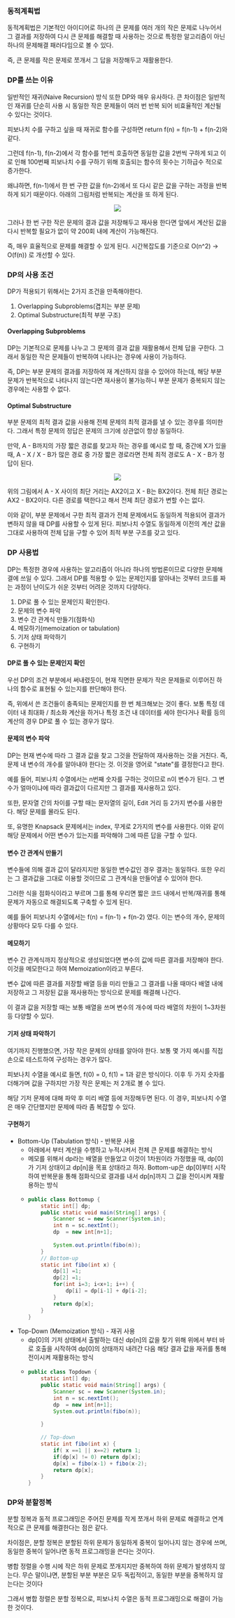 ### 동적계획법
동적계획법은 기본적인 아이디어로 하나의 큰 문제를 여러 개의 작은 문제로 나누어서 그 결과를 저장하여 다시 큰 문제를 해결할 때 사용하는
것으로 특정한 알고리즘이 아닌 하나의 문제해결 패러다임으로 볼 수 있다.
  
즉, 큰 문제를 작은 문제로 쪼개서 그 답을 저장해두고 재활용한다.
  
### DP를 쓰는 이유
일반적인 재귀(Naive Recursion) 방식 또한 DP와 매우 유사하다. 큰 차이점은 일반적인 재귀를 단순히 사용 시 동일한 작은 문제들이 
여러 번 반복 되어 비효율적인 계산될 수 있다는 것이다.
  
피보나치 수를 구하고 싶을 때 재귀로 함수를 구성하면 return f(n) = f(n-1) + f(n-2)와 같다.
  
그런데 f(n-1), f(n-2)에서 각 함수를 1번씩 호출하면 동일한 값을 2번씩 구하게 되고 이로 인해 100번째 피보나치 수를 구하기 
위해 호출되는 함수의 횟수는 기하급수 적으로 증가한다.
  
왜냐하면, f(n-1)에서 한 번 구한 값을 f(n-2)에서 또 다시 같은 값을 구하는 과정을 반복하게 되기 때문이다. 
아래의 그림처럼 반복되는 계산을 또 하게 된다.
  
<p align="center"><img src="https://i.postimg.cc/zvCc0X3z/image.png"></p>

그러나 한 번 구한 작은 문제의 결과 값을 저장해두고 재사용 한다면
앞에서 계산된 값을 다시 반복할 필요가 없이 약 200회 내에 계산이 가능해진다.

즉, 매우 효율적으로 문제를 해결할 수 있게 된다. 시간복잡도를 기준으로 O(n^2) → O(f(n)) 로 개선할 수 있다.

### DP의 사용 조건
DP가 적용되기 위해서는 2가지 조건을 만족해야한다.
1. Overlapping Subproblems(겹치는 부분 문제)
2. Optimal Substructure(최적 부분 구조)
  
#### Overlapping Subproblems 
DP는 기본적으로 문제를 나누고 그 문제의 결과 값을 재활용해서 전체 답을 구한다.
그래서 동일한 작은 문제들이 반복하여 나타나는 경우에 사용이 가능하다.
  
즉, DP는 부분 문제의 결과를 저장하여 재 계산하지 않을 수 있어야 하는데, 해당 부분 문제가 반복적으로 나타나지 않는다면 
재사용이 불가능하니 부분 문제가 중복되지 않는 경우에는 사용할 수 없다.
  
#### Optimal Substructure
부분 문제의 최적 결과 값을 사용해 전체 문제의 최적 결과를 낼 수 있는 경우를 의미한다. 
그래서 특정 문제의 정답은 문제의 크기에 상관없이 항상 동일하다.
  
만약, A - B까지의 가장 짧은 경로를 찾고자 하는 경우를 예시로 할 때, 중간에 X가 있을 때, 
A - X / X - B가 많은 경로 중 가장 짧은 경로라면 전체 최적 경로도 A - X - B가 정답이 된다.
  
<p align="center"><img src="https://i.postimg.cc/5NCF6YTQ/1.png"></p>
  
위의 그림에서 A - X 사이의 최단 거리는 AX2이고 X - B는 BX2이다. 전체 최단 경로는 AX2 - BX2이다. 
다른 경로를 택한다고 해서 전체 최단 경로가 변할 수는 없다.
  
이와 같이, 부분 문제에서 구한 최적 결과가 전체 문제에서도 동일하게 적용되어 결과가 변하지 않을 때 DP를 사용할 수 있게 된다.
피보나치 수열도 동일하게 이전의 계산 값을 그대로 사용하여 전체 답을 구할 수 있어 최적 부분 구조를 갖고 있다.
  
### DP 사용법

DP는 특정한 경우에 사용하는 알고리즘이 아니라 하나의 방법론이므로 다양한 문제해결에 쓰일 수 있다. 그래서 DP를 적용할 수 있는 
문제인지를 알아내는 것부터 코드를 짜는 과정이 난이도가 쉬운 것부터 어려운 것까지 다양하다.

1) DP로 풀 수 있는 문제인지 확인한다.
2) 문제의 변수 파악
3) 변수 간 관계식 만들기(점화식)
4) 메모하기(memoization or tabulation)
5) 기저 상태 파악하기
6) 구현하기

#### DP로 풀 수 있는 문제인지 확인
우선 DP의 조건 부분에서 써내렸듯이, 현재 직면한 문제가 작은 문제들로 이루어진 하나의 함수로 표현될 수 있는지를 판단해야 한다.
  
즉, 위에서 쓴 조건들이 충족되는 문제인지를 한 번 체크해보는 것이 좋다. 보통 특정 데이터 내 최대화 / 최소화 계산을 하거나 
특정 조건 내 데이터를 세야 한다거나 확률 등의 계산의 경우 DP로 풀 수 있는 경우가 많다.

#### 문제의 변수 파악
DP는 현재 변수에 따라 그 결과 값을 찾고 그것을 전달하여 재사용하는 것을 거친다. 
즉, 문제 내 변수의 개수를 알아내야 한다는 것. 이것을 영어로 "state"를 결정한다고 한다.
  
예를 들어, 피보나치 수열에서는 n번째 숫자를 구하는 것이므로 n이 변수가 된다. 
그 변수가 얼마이냐에 따라 결과값이 다르지만 그 결과를 재사용하고 있다.
  
또한, 문자열 간의 차이를 구할 때는 문자열의 길이, Edit 거리 등 2가지 변수를 사용한다. 해당 문제를 몰라도 된다.

또, 유명한 Knapsack 문제에서는 index, 무게로 2가지의 변수를 사용한다. 
이와 같이 해당 문제에서 어떤 변수가 있는지를 파악해야 그에 따른 답을 구할 수 있다.

#### 변수 간 관계식 만들기
변수들에 의해 결과 값이 달라지지만 동일한 변수값인 경우 결과는 동일하다. 
또한 우리는 그 결과값을 그대로 이용할 것이므로 그 관계식을 만들어낼 수 있어야 한다.
  
그러한 식을 점화식이라고 부르며 그를 통해 우리면 짧은 코드 내에서 반복/재귀를 통해 문제가 자동으로 해결되도록 구축할 수 있게 된다.
  
예를 들어 피보나치 수열에서는 f(n) = f(n-1) + f(n-2) 였다. 이는 변수의 개수, 문제의 상황마다 모두 다를 수 있다.

#### 메모하기
변수 간 관계식까지 정상적으로 생성되었다면 변수의 값에 따른 결과를 저장해야 한다. 이것을 메모한다고 하여 Memoization이라고 부른다.
  
변수 값에 따른 결과를 저장할 배열 등을 미리 만들고 그 결과를 나올 때마다 배열 내에 저장하고 그 저장된 값을 재사용하는 
방식으로 문제를 해결해 나간다.
  
이 결과 값을 저장할 때는 보통 배열을 쓰며 변수의 개수에 따라 배열의 차원이 1~3차원 등 다양할 수 있다.

#### 기저 상태 파악하기
여기까지 진행했으면, 가장 작은 문제의 상태를 알아야 한다. 보통 몇 가지 예시를 직접 손으로 테스트하여 구성하는 경우가 많다. 
  
피보나치 수열을 예시로 들면, f(0) = 0, f(1) = 1과 같은 방식이다. 
이후 두 가지 숫자를 더해가며 값을 구하지만 가장 작은 문제는 저 2개로 볼 수 있다.
  
해당 기저 문제에 대해 파악 후 미리 배열 등에 저장해두면 된다. 이 경우, 피보나치 수열은 매우 간단했지만 문제에 따라 좀 복잡할 수 있다.

#### 구현하기
- Bottom-Up (Tabulation 방식) - 반복문 사용
  - 아래에서 부터 계산을 수행하고 누적시켜서 전체 큰 문제를 해결하는 방식
  - 메모를 위해서 dp라는 배열을 만들었고 이것이 1차원이라 가정했을 때, dp[0]가 기저 상태이고 dp[n]을 목표 상태라고 하자.
    Bottom-up은 dp[0]부터 시작하여 반복문을 통해 점화식으로 결과를 내서 dp[n]까지 그 값을 전이시켜 재활용하는 방식
  - ```java
    public class Bottomup {
    	static int[] dp;
    	public static void main(String[] args) {
    		Scanner sc = new Scanner(System.in);
    		int n = sc.nextInt();
    		dp  = new int[n+1];
    		
    		System.out.println(fibo(n));
    	} 	
        // Bottom-up
    	static int fibo(int x) {
    		dp[1] =1;
    		dp[2] =1;
    		for(int i=3; i<x+1; i++) {
    			dp[i] = dp[i-1] + dp[i-2];
    		}
    		return dp[x];
    	}
    }
    ```
- Top-Down (Memoization 방식) - 재귀 사용
  - dp[0]의 기저 상태에서 출발하는 대신 dp[n]의 값을 찾기 위해 위에서 부터 바로 호출을 시작하여 dp[0]의 상태까지 내려간
    다음 해당 결과 값을 재귀를 통해 전이시켜 재활용하는 방식
  - ```java
    public class Topdown {
    	static int[] dp;
    	public static void main(String[] args) {
    		Scanner sc = new Scanner(System.in);
    		int n = sc.nextInt();
    		dp  = new int[n+1];
    		System.out.println(fibo(n));
    		
    	}
    	
        // Top-down
    	static int fibo(int x) {
    		if( x ==1 || x==2) return 1;
    		if(dp[x] != 0) return dp[x];
    		dp[x] = fibo(x-1) + fibo(x-2);
    		return dp[x];
    	}
    }
    ```
### DP와 분할정복
분할 정복과 동적 프로그래밍은 주어진 문제를 작게 쪼개서 하위 문제로 해결하고 연계적으로 큰 문제를 해결한다는 점은 같다.
  
차이점은, 분할 정복은 분할된 하위 문제가 동일하게 중복이 일어나지 않는 경우에 쓰며, 
동일한 중복이 일어나면 동적 프로그래밍을 쓴다는 것이다.

병합 정렬을 수행 시에 작은 하위 문제로 쪼개지지만 중복하여 하위 문제가 발생하지 않는다. 
무슨 말이냐면, 분할된 부분 부분은 모두 독립적이고, 동일한 부분을 중복하지 않는다는 것이다
  
그래서 병합 정렬은 분할 정복으로, 피보나치 수열은 동적 프로그래밍으로 해결이 가능한 것이다.
